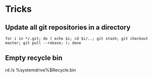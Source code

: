 # Tricks

## Update all git repositories in a directory
```
for i in */.git; do ( echo $i; cd $i/..; git stash; git checkout master; git pull --rebase; ); done
```

## Empty recycle bin
rd /s %systemdrive%\$Recycle.bin
